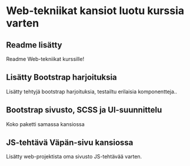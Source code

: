 # Web-tekniikat kansiot luotu kurssia varten

## Readme lisätty

Readme Web-tekniikat kurssille!

## Lisätty Bootstrap harjoituksia

Lisätty tehtyjä bootstrap harjoituksia, testailtu erilaisia komponentteja.. 

## Bootstrap sivusto, SCSS ja UI-suunnittelu

Koko paketti samassa kansiossa

## JS-tehtävä Väpän-sivu kansiossa

Lisätty web-projektista oma sivusto JS-tehtävää varten. 
